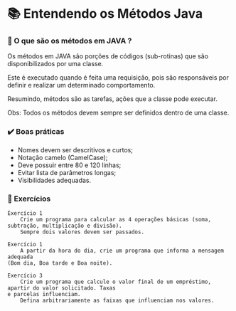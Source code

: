 <h1> 📚 Entendendo os Métodos Java </h1>


### 🤔 O que são os métodos em JAVA ?
<p> Os métodos em JAVA são porções de códigos (sub-rotinas) que são disponibilizados
por uma classe.
    
Este é executado quando é feita uma requisição, pois são responsáveis por definir e
realizar um determinado comportamento.
      
Resumindo, métodos são as tarefas, ações que a classe pode executar.
    
Obs: Todos os métodos devem sempre ser definidos dentro de uma classe.
  </p>

### ✔️ Boas práticas
  - Nomes devem ser descritivos e curtos;
  - Notação camelo (CamelCase);
  - Deve possuir entre 80 e 120 linhas;
  - Evitar lista de parâmetros longas;
   - Visibilidades adequadas.

### 🤯 Exercícios

```shell
Exercício 1
    Crie um programa para calcular as 4 operações básicas (soma, subtração, multiplicação e divisão).
    Sempre dois valores devem ser passados.
```

```shell
Exercício 1
    A partir da hora do dia, crie um programa que informa a mensagem adequada 
(Bom dia, Boa tarde e Boa noite).
```

```shell
Exercício 3
    Crie um programa que calcule o valor final de um empréstimo, apartir do valor solicitado. Taxas 
e parcelas influenciam.
    Defina arbitrariamente as faixas que influenciam nos valores.
```

